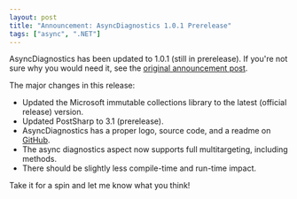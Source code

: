 ```yaml
---
layout: post
title: "Announcement: AsyncDiagnostics 1.0.1 Prerelease"
tags: ["async", ".NET"]
---
```



AsyncDiagnostics has been updated to 1.0.1 (still in prerelease). If you're not sure why you would need it, see the [original announcement post](http://blog.stephencleary.com/2013/05/announcement-async-diagnostics.html).





The major changes in this release:




- Updated the Microsoft immutable collections library to the latest (official release) version.
- Updated PostSharp to 3.1 (prerelease).
- AsyncDiagnostics has a proper logo, source code, and a readme on [GitHub](https://github.com/StephenCleary/AsyncDiagnostics).
- The async diagnostics aspect now supports full multitargeting, including methods.
- There should be slightly less compile-time and run-time impact.




Take it for a spin and let me know what you think!

